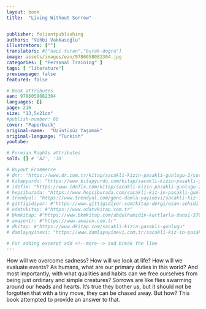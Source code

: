 ```yaml
---
layout: book
title:  "Living Without Sorrow"


publisher: foliantpublishing
authors: "Vehbi Vakkasoğlu"
illustrators: [""]
translators: #["naci-turan","burak-dogru"]
image: assets/images/ean/9786058082304.jpg
categories: [ "Personal Training" ]
tags: [ "literature"]
previewpage: false
featured: false

# Book attributes
ean: 9786058082304
languages: []
page: 216
size: "13,5x21cm"
#publish-number: 60
cover: "Paperback"
original-name:  "Üzüntüsüz Yaşamak"
original-language: "Turkish"
youtube:

# Foreign Rights attributes
sold: [] # 'AZ', 'TR'

# Buyout Ecommerce
# dnr: "https://www.dr.com.tr/kitap/sacakli-kizin-pasakli-gunlugu-2/cocuk-ve-genclik/genclik-10-yas/roman-oyku/urunno=0001893059001"
# kitapyurdu: "https://www.kitapyurdu.com/kitap/sacakli-kizin-pasakli-gunlugu-2-/560122.html&filter_name=Sa%C3%A7akl%C4%B1+K%C4%B1z%27%C4%B1n+Pasakl%C4%B1+G%C3%BCnl%C3%BC%C4%9F%C3%BC+2"
# idefix: "https://www.idefix.com/kitap/sacakli-kizin-pasakli-gunlugu-2/cocuk-ve-genclik/genclik-10-yas/roman-oyku/urunno=0001893059001"
# hepsiburada: "https://www.hepsiburada.com/sacakli-kiz-in-pasakli-gunlugu-2-damla-yayinevi-p-HBV000012ER86"
# trendyol: "https://www.trendyol.com/genc-damla-yayinevi/sacakli-kiz-in-pasakli-gunlugu-2-p-54825777"
# gittigidiyor: #"https://www.gittigidiyor.com/kitap-dergi/ezan-sehidi-adnan-menderes_pdp_732728793"
# odatvkitap: #"https://www.odatvkitap.com.tr"
# bkmkitap: #"https://www.bkmkitap.com/abdulhamidin-kurtlarla-dansi-578226"
# amazontr: #"https://www.amazon.com.tr"
# dkitap: #"https://www.dkitap.com/sacakli-kizin-pasakli-gunlugu"
# damlayayinevi: "https://www.damlayayinevi.com.tr/sacakli-kiz-in-pasakli-gunlugu-2-bu-iste-bi-terslik-var"

# For adding excerpt add <!--more--> and break the line
---
```

How will we overcome sadness?
How will we look at life?
How will we evaluate events?
As humans, what are our primary duties in this
world?
And most importantly, with what qualities and habits can we free ourselves from being just ordinary
and simple creatures?
Sorrows are like flies swarming around our heads
and hearts. It’s true they bother us, but it should
not be forgotten that with a tiny move, they can be
chased away. But how? This book attempted to
provide an answer to that.
<!--more--> 


